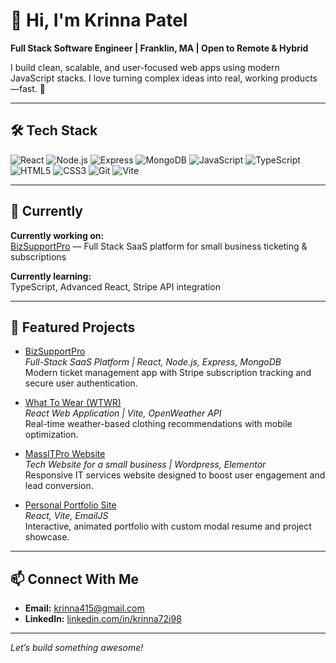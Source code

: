 # 👋 Hi, I'm Krinna Patel

**Full Stack Software Engineer | Franklin, MA | Open to Remote & Hybrid**

I build clean, scalable, and user-focused web apps using modern JavaScript stacks. I love turning complex ideas into real, working products—fast. 🌟

---

## 🛠️ Tech Stack

![React](https://img.shields.io/badge/-React-20232a?style=flat&logo=react)
![Node.js](https://img.shields.io/badge/-Node.js-43853d?style=flat&logo=node.js)
![Express](https://img.shields.io/badge/-Express-000000?style=flat&logo=express)
![MongoDB](https://img.shields.io/badge/-MongoDB-4ea94b?style=flat&logo=mongodb)
![JavaScript](https://img.shields.io/badge/-JavaScript-f7df1e?style=flat&logo=javascript)
![TypeScript](https://img.shields.io/badge/-TypeScript-3178c6?style=flat&logo=typescript)
![HTML5](https://img.shields.io/badge/-HTML5-e34c26?style=flat&logo=html5)
![CSS3](https://img.shields.io/badge/-CSS3-1572b6?style=flat&logo=css3)
![Git](https://img.shields.io/badge/-Git-f34f29?style=flat&logo=git)
![Vite](https://img.shields.io/badge/-Vite-646CFF?style=flat&logo=vite)

---

## 🚀 Currently

**Currently working on:**  
[BizSupportPro](https://github.com/Krinna21/bizsupportpro) — Full Stack SaaS platform for small business ticketing & subscriptions

**Currently learning:**  
TypeScript, Advanced React, Stripe API integration

---

## 📂 Featured Projects

- [BizSupportPro](https://github.com/Krinna21/bizsupportpro)  
  *Full-Stack SaaS Platform | React, Node.js, Express, MongoDB*  
  Modern ticket management app with Stripe subscription tracking and secure user authentication.

- [What To Wear (WTWR)](www.whatowear.jumpingcrab.com)  
  *React Web Application | Vite, OpenWeather API*  
  Real-time weather-based clothing recommendations with mobile optimization.

- [MassITPro Website](www.massitpro.com)  
  *Tech Website for a small business | Wordpress, Elementor*  
  Responsive IT services website designed to boost user engagement and lead conversion.

- [Personal Portfolio Site](krinna-portfolio.vercel.app)  
  *React, Vite, EmailJS*  
  Interactive, animated portfolio with custom modal resume and project showcase.

---

## 📫 Connect With Me

- **Email:** krinna415@gmail.com  
- **LinkedIn:** [linkedin.com/in/krinna72i98](https://www.linkedin.com/in/krinna72i98)

---

*Let’s build something awesome!*
